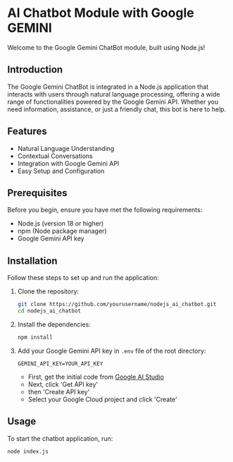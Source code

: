 # AI Chatbot Module with Google GEMINI

Welcome to the Google Gemini ChatBot module, built using Node.js!

## Introduction
The Google Gemini ChatBot is integrated in a Node.js application that interacts with users through natural language processing, offering a wide range of functionalities powered by the Google Gemini API. Whether you need information, assistance, or just a friendly chat, this bot is here to help.

## Features
- Natural Language Understanding
- Contextual Conversations
- Integration with Google Gemini API
- Easy Setup and Configuration

## Prerequisites
Before you begin, ensure you have met the following requirements:

- Node.js (version 18 or higher)
- npm (Node package manager)
- Google Gemini API key

## Installation
Follow these steps to set up and run the application:

1. Clone the repository:
    ```bash
    git clone https://github.com/yourusername/nodejs_ai_chatbot.git
    cd nodejs_ai_chatbot
    ```

2. Install the dependencies:
    ```bash
    npm install
    ```

3. Add your Google Gemini API key in `.env` file of the root directory:
    ```env
    GEMINI_API_KEY=YOUR_API_KEY
    ```

    - First, get the initial code from [Google AI Studio](https://aistudio.google.com/app/prompts/new_chat)
    - Next, click 'Get API key'
    - then 'Create API key'
    - Select your Google Cloud project and click 'Create'

## Usage
To start the chatbot application, run:

  ```bash
  node index.js
  ```
